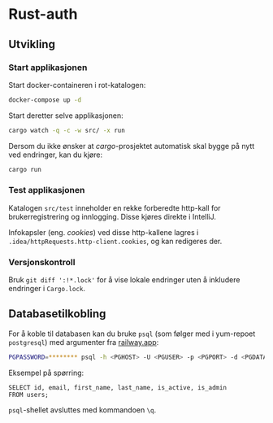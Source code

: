 # Rust-auth

## Utvikling
### Start applikasjonen
Start docker-containeren i rot-katalogen:
```bash
docker-compose up -d
```

Start deretter selve applikasjonen:
```bash
cargo watch -q -c -w src/ -x run
```

Dersom du ikke ønsker at *cargo*-prosjektet automatisk skal bygge på nytt ved endringer, kan du kjøre:
```bash
cargo run
```

### Test applikasjonen
Katalogen `src/test` inneholder en rekke forberedte http-kall for brukerregistrering og innlogging. Disse kjøres direkte i IntelliJ.

Infokapsler (eng. *cookies*) ved disse http-kallene lagres i `.idea/httpRequests.http-client.cookies`, og kan redigeres der.

### Versjonskontroll
Bruk `git diff ':!*.lock'` for å vise lokale endringer uten å inkludere endringer i `Cargo.lock`.

## Databasetilkobling
For å koble til databasen kan du bruke `psql` (som følger med i yum-repoet `postgresql`) med argumenter fra [railway.app](https://railway.app):

```bash
PGPASSWORD=******** psql -h <PGHOST> -U <PGUSER> -p <PGPORT> -d <PGDATABASE>
```

Eksempel på spørring:

```postgresql
SELECT id, email, first_name, last_name, is_active, is_admin
FROM users;
```

`psql`-shellet avsluttes med kommandoen `\q`.